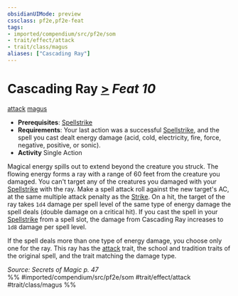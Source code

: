 ```yaml
---
obsidianUIMode: preview
cssclass: pf2e,pf2e-feat
tags:
- imported/compendium/src/pf2e/som
- trait/effect/attack
- trait/class/magus
aliases: ["Cascading Ray"]
---
```

# Cascading Ray  [>](chapter-9-playing-the-game.md#Actions "Single Action") *Feat 10*  
[attack](attack.md)  [magus](rules/traits/magus-som.md)  

- **Prerequisites**: [Spellstrike](spellstrike-som.md)
- **Requirements**: Your last action was a successful [Spellstrike](spellstrike-som.md), and the spell you cast dealt energy damage (acid, cold, electricity, fire, force, negative, positive, or sonic).
- **Activity** Single Action

Magical energy spills out to extend beyond the creature you struck. The flowing energy forms a ray with a range of 60 feet from the creature you damaged. You can't target any of the creatures you damaged with your [Spellstrike](spellstrike-som.md) with the ray. Make a spell attack roll against the new target's AC, at the same multiple attack penalty as the [Strike](strike.md). On a hit, the target of the ray takes `1d4` damage per spell level of the same type of energy damage the spell deals (double damage on a critical hit). If you cast the spell in your [Spellstrike](spellstrike-som.md) from a spell slot, the damage from Cascading Ray increases to `1d8` damage per spell level.

If the spell deals more than one type of energy damage, you choose only one for the ray. This ray has the [attack](attack.md) trait, the school and tradition traits of the original spell, and the trait matching the damage type.

*Source: Secrets of Magic p. 47*  
%% #imported/compendium/src/pf2e/som #trait/effect/attack #trait/class/magus %%